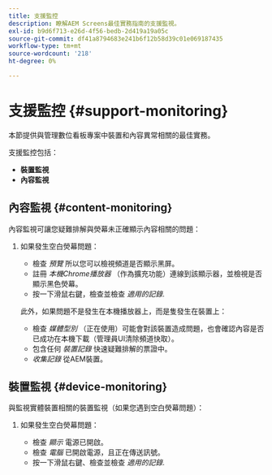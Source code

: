 ```yaml
---
title: 支援監控
description: 瞭解AEM Screens最佳實務指南的支援監視。
exl-id: b9d6f713-e26d-4f56-bedb-2d419a19a05c
source-git-commit: df41a8794683e241b6f12b58d39c01e069187435
workflow-type: tm+mt
source-wordcount: '218'
ht-degree: 0%

---
```


# 支援監控 {#support-monitoring}

本節提供與管理數位看板專案中裝置和內容異常相關的最佳實務。

支援監控包括：

* **裝置監視**
* **內容監視**

## 內容監視 {#content-monitoring}

內容監視可讓您疑難排解與熒幕未正確顯示內容相關的問題：

1. 如果發生空白熒幕問題：

   * 檢查 *預覽* 所以您可以檢視頻道是否顯示黑屏。
   * 註冊 *本機Chrome播放器* （作為擴充功能）連線到該顯示器，並檢視是否顯示黑色熒幕。
   * 按一下滑鼠右鍵，檢查並檢查 *適用的記錄*.

   此外，如果問題不是發生在本機播放器上，而是隻發生在裝置上：

   * 檢查 *媒體型別* （正在使用）可能會對該裝置造成問題，也會確認內容是否已成功在本機下載（管理員UI清除頻道快取）。
   * 包含任何 *裝置記錄* 快速疑難排解的票證中。
   * *收集記錄* 從AEM裝置。

## 裝置監視 {#device-monitoring}

與監視實體裝置相關的裝置監視（如果您遇到空白熒幕問題）：

1. 如果發生空白熒幕問題：

   * 檢查 *顯示* 電源已開啟。
   * 檢查 *電腦* 已開啟電源，且正在傳送訊號。
   * 按一下滑鼠右鍵、檢查並檢查 *適用的記錄*.
